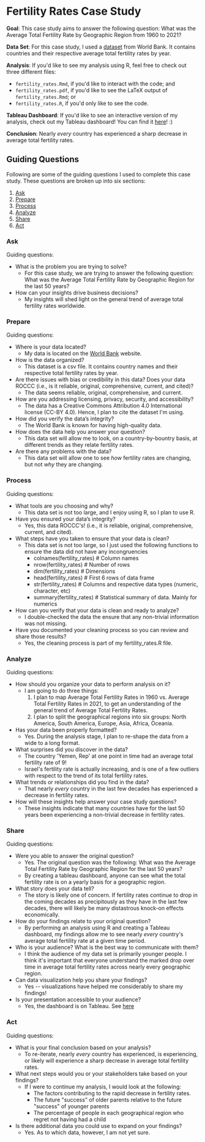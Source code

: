 # Fertility Rates Case Study

**Goal**: This case study aims to answer the following question: What was the Average Total Fertility Rate by Geographic Region from 1960 to 2021? 

**Data Set**: For this case study, I used a [dataset](https://data.worldbank.org/indicator/SP.DYN.TFRT.IN?end=2021&start=2021&view=map&year=2021) from World Bank. It contains countries and their respective average total fertility rates by year. 

**Analysis**: If you'd like to see my analysis using R, feel free to check out three different files:
- `fertility_rates.Rmd`, if you'd like to interact with the code; and
- `fertility_rates.pdf`, if you'd like to see the LaTeX output of `fertility_rates.Rmd`; or
- `fertility_rates.R`, if you'd only like to see the code. 

**Tableau Dashboard**: If you'd like to see an interactive version of my analysis, check out my Tableau dashboard! You can find it [here](https://public.tableau.com/app/profile/bradley.cardona/viz/AverageFertilityRatebyRegion1960-2021/Dashboard)! :)

**Conclusion**: Nearly *every* country has experienced a sharp decrease in average total fertility rates. 

## Guiding Questions
Following are some of the guiding questions I used to complete this case study. These questions are broken up into six sections: 
  1. [Ask](#Ask)
  2. [Prepare](#Prepare)
  3. [Process](#Process)
  4. [Analyze](#Analyze)
  5. [Share](#Share)
  6. [Act](#Act)

### Ask
Guiding questions:
- What is the problem you are trying to solve? 
    - For this case study, we are trying to answer the following question: What was the Average Total Fertility Rate by Geographic Region for the last 50 years?
- How can your insights drive business decisions?
    - My insights will shed light on the general trend of average total fertility rates worldwide.

### Prepare
Guiding questions:
- Where is your data located? 
    - My data is located on the [World Bank](https://data.worldbank.org/indicator/SP.DYN.TFRT.IN?end=2021&start=2021&view=map&year=2021) website.
- How is the data organized? 
    - This dataset is a csv file. It contains country names and their respective total fertility rates by year.  
- Are there issues with bias or credibility in this data? Does your data ROCCC (i.e., is it reliable, original, comprehensive, current, and cited)?
    - The data seems reliable, original, comprehensive, and current. 
- How are you addressing licensing, privacy, security, and accessibility? 
    - The data has a Creative Commons Attribution 4.0 International license (CC-BY 4.0). Hence, I plan to cite the dataset I'm using. 
- How did you verify the data’s integrity? 
    - The World Bank is known for having high-quality data. 
- How does the data help you answer your question?
    - This data set will allow me to look, on a country-by-bountry basis, at different trends as they relate fertility rates.
- Are there any problems with the data?
    - This data set will allow one to see *how* fertility rates are changing, but not *why* they are changing. 

### Process
Guiding questions:
- What tools are you choosing and why?
    - This data set is not too large, and I enjoy using R, so I plan to use R.
- Have you ensured your data’s integrity?
    - Yes, this data ROCCC's! (i.e., it is reliable, original, comprehensive, current, and cited).
- What steps have you taken to ensure that your data is clean?
    -  This data set is not too large, so I just used the following functions to ensure the data did not have any incongruencies
        - colnames(fertility_rates)  # Column names
        - nrow(fertility_rates)  # Number of rows
        - dim(fertility_rates)  # Dimensions
        - head(fertility_rates)  # First 6 rows of data frame
        - str(fertility_rates)  # Columns and respective data types (numeric, character, etc)
        - summary(fertility_rates)  # Statistical summary of data. Mainly for numerics
- How can you verify that your data is clean and ready to analyze?
    - I double-checked the data the ensure that any non-trivial information was not missing.  
- Have you documented your cleaning process so you can review and share those results?
    - Yes, the cleaning process is part of my fertility_rates.R file. 

### Analyze
Guiding questions:
- How should you organize your data to perform analysis on it?
    - I am going to do three things:
        1. I plan to map Average Total Fertility Rates in 1960 vs. Average Total Fertility Rates in 2021,
           to get an understanding of the general trend of Average Total Fertility Rates. 
        2. I plan to split the geographical regions into six groups: North America, South America, Europe, Asia, Africa, Oceania.
- Has your data been properly formatted?
    - Yes. During the analysis stage, I plan to re-shape the data from a wide to a long format.
- What surprises did you discover in the data?
    - The country 'Yemen, Rep' at one point in time had an average total fertility rate of 9!
    - Israel's fertility rate is actually increasing, and is one of a few outliers with respect to the trend of its total fertility rates. 
- What trends or relationships did you find in the data?
    - That nearly *every* country in the last few decades has experienced a decrease in fertility rates. 
- How will these insights help answer your case study questions?
    - These insights indicate that many countries have for the last 50 years been experiencing a non-trivial decrease in fertility rates.

### Share
Guiding questions:
- Were you able to answer the original question?
    - Yes. The original question was the following: What was the Average Total Fertility Rate by Geographic Region for the last 50 years?
    - By creating a tableau dashboard, anyone can see what the total fertility rate is on a yearly basis for a geographic region. 
- What story does your data tell?
    - The story is likely one of concern. If fertility rates continue to drop in the coming decades as precipitously as they have in the last few decades, there will likely be many distastrous knock-on effects economically.  
- How do your findings relate to your original question?
    - By performing an analysis using R and creating a Tableau dashboard, my findings allow me to see nearly *every* country's average total fertility rate at a given time period. 
- Who is your audience? What is the best way to communicate with them?
    - I think the audience of my data set is primarily younger people. I think it's important that everyone understand the marked drop over time in average total fertility rates across nearly every geographic region. 
- Can data visualization help you share your findings?
    - Yes -- visualizations have helped me considerably to share my findings!
- Is your presentation accessible to your audience?
    - Yes, the dashboard is on Tableau. See [here](https://public.tableau.com/app/profile/bradley.cardona/viz/AverageFertilityRatebyRegion1960-2021/Dashboard)

### Act
Guiding questions:
- What is your final conclusion based on your analysis?
    - To re-iterate, nearly *every* country has experienced, is experiencing, or likely will experience a sharp decrease in average total fertility rates. 
- What next steps would you or your stakeholders take based on your findings?
    - If I were to continue my analysis, I would look at the following:
        - The factors contributing to the rapid decrease in fertility rates. 
        - The future "success" of older parents relative to the future "success" of younger parents
        - The percentage of people in each geographical region who regret not having had a child
- Is there additional data you could use to expand on your findings?
    - Yes. As to which data, however, I am not yet sure.